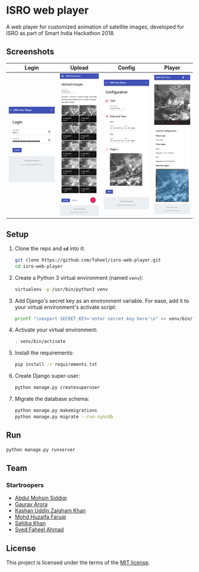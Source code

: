 # ISRO web player

A web player for customized animation of satellite images, developed for ISRO as part of Smart India Hackathon 2018.

## Screenshots

Login | Upload | Config | Player
------|--------|--------|-------
![Login][screen-login] | ![Upload][screen-upload] | ![Config][screen-config] | ![Player][screen-player]

## Setup

1. Clone the repo and **`cd`** into it:
   ```bash
   git clone https://github.com/faheel/isro-web-player.git
   cd isro-web-player
   ```

2. Create a Python 3 virtual environment (named `venv`):
   ```bash
   virtualenv -p /usr/bin/python3 venv
   ```

3. Add Django's secret key as an environment variable. For ease, add it to your virtual environment's activate script:
   ```bash
   printf "\nexport SECRET_KEY='enter secret key here'\n" >> venv/bin/activate
   ```

4. Activate your virtual environment:
   ```bash
   . venv/bin/activate
   ```

5. Install the requirements:
   ```bash
   pip install -r requirements.txt
   ```

6. Create Django super-user:
   ```bash
   python manage.py createsuperuser
   ```

7. Migrate the database schema:
   ```bash
   python manage.py makemigrations
   python manage.py migrate --run-syncdb
   ```

## Run

```bash
python manage.py runserver
```

## Team

### Startroopers

* [Abdul Mohsin Siddiqi](https://github.com/mohsincl)
* [Gaurav Arora](https://github.com/gaurav61)
* [Kashan Uddin Zaigham Khan](https://github.com/kz-khan)
* [Mohd Huzaifa Faruqi](https://github.com/huzaifafaruqui)
* [Sahiba Khan](https://github.com/sahibakhan1006)
* [Syed Faheel Ahmad](https://github.com/faheel)

[screen-login]: screenshots/login.png
[screen-upload]: screenshots/upload.png
[screen-config]: screenshots/config.png
[screen-player]: screenshots/player.png

## License

This project is licensed under the terms of the [MIT license](LICENSE).
